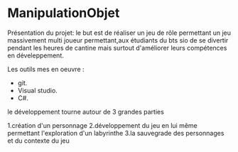 # ManipulationObjet

Présentation du projet: le but est de réaliser un jeu de rôle permettant un jeu massivement multi joueur permettant,aux
étudiants du bts sio de se divertir pendant les heures de cantine mais surtout d'améliorer leurs compétences en 
déveleppement.

Les outils mes en oeuvre :

* git.
* Visual studio.
* C#.

le développement  tourne autour de 3 grandes parties

1.création d'un personnage
2.développement du jeu en lui même permettant l'exploration d'un labyrinthe
3.la sauvegrade des personnages et du contexte du jeu


